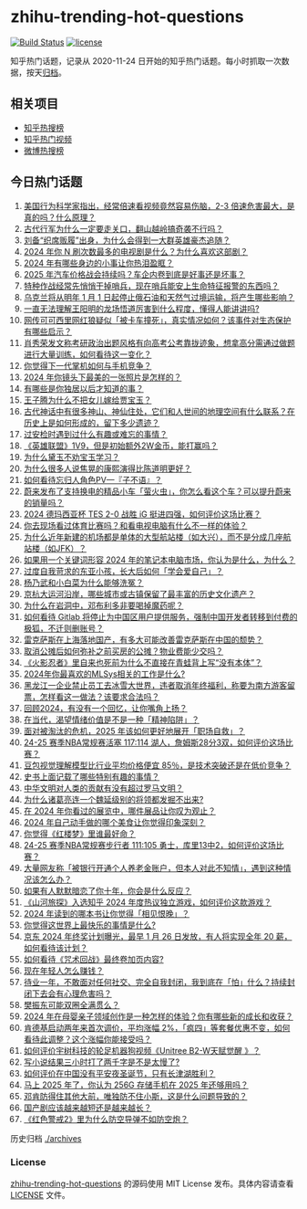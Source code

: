 # zhihu-trending-hot-questions

[![Build Status](https://github.com/justjavac/zhihu-trending-hot-questions/workflows/ci/badge.svg?branch=master)](https://github.com/justjavac/zhihu-trending-hot-questions/actions)
[![license](https://img.shields.io/github/license/justjavac/zhihu-trending-hot-questions)](https://github.com/justjavac/zhihu-trending-hot-questions/blob/master/LICENSE)

知乎热门话题，记录从 2020-11-24
日开始的知乎热门话题。每小时抓取一次数据，按天[归档](./archives)。

## 相关项目

- [知乎热搜榜](https://github.com/justjavac/zhihu-trending-top-search)
- [知乎热门视频](https://github.com/justjavac/zhihu-trending-hot-video)
- [微博热搜榜](https://github.com/justjavac/weibo-trending-hot-search)

## 今日热门话题

<!-- BEGIN -->
<!-- 最后更新时间 Wed Dec 25 2024 10:42:34 GMT+0800 (China Standard Time) -->

1. [美国行为科学家指出，经常倍速看视频竟然容易伤脑，2-3 倍速危害最大，是真的吗？什么原理？](https://www.zhihu.com/question/7650171346)
1. [古代行军为什么一定要走关口，翻山越岭搞奇袭不行吗？](https://www.zhihu.com/question/7651457935)
1. [刘备“织席贩履”出身，为什么会得到一大群英雄豪杰追随？](https://www.zhihu.com/question/7391156803)
1. [2024 年你 N 刷次数最多的电视剧是什么？为什么喜欢这部剧？](https://www.zhihu.com/question/6738795824)
1. [2024 年有哪些身边的小事让你热泪盈眶？](https://www.zhihu.com/question/6751966909)
1. [2025 年汽车价格战会持续吗？车企内卷到底是好事还是坏事？](https://www.zhihu.com/question/6738581469)
1. [特种作战经常先悄悄干掉哨兵，现在哨兵能安上生命特征报警的东西吗？](https://www.zhihu.com/question/7024751512)
1. [乌克兰将从明年 1 月 1 日起停止俄石油和天然气过境运输，将产生哪些影响？](https://www.zhihu.com/question/665734261)
1. [一直无法理解王阳明的龙场悟道厉害到什么程度，懂得人能讲讲吗?](https://www.zhihu.com/question/587635342)
1. [网传可可西里网红狼疑似「被卡车撞死」，真实情况如何？该事件对生态保护有哪些启示？](https://www.zhihu.com/question/7713008281)
1. [肖秀荣发文称考研政治出题风格有向高考公考靠拢迹象，想拿高分需通过做题进行大量训练，如何看待这一变化？](https://www.zhihu.com/question/7649507920)
1. [你觉得下一代掌机如何与手机竞争？](https://www.zhihu.com/question/41336586)
1. [2024 年你镜头下最美的一张照片是怎样的？](https://www.zhihu.com/question/7267130463)
1. [有哪些是你独居以后才知道的事？](https://www.zhihu.com/question/547637416)
1. [王子腾为什么不把女儿嫁给贾宝玉？](https://www.zhihu.com/question/7446150609)
1. [古代神话中有很多神山、神仙住处，它们和人世间的地理空间有什么联系？在历史上是如何形成的，留下多少遗迹？](https://www.zhihu.com/question/7092527692)
1. [过安检时遇到过什么有趣或难忘的事情？](https://www.zhihu.com/question/60559624)
1. [《英雄联盟》1V9，但是初始额外2W金币，能打赢吗？](https://www.zhihu.com/question/4520963709)
1. [为什么黛玉不劝宝玉学习？](https://www.zhihu.com/question/658760566)
1. [为什么很多人说焦晃的康熙演得比陈道明更好？](https://www.zhihu.com/question/310271687)
1. [如何看待忘归人角色PV—『子不语』？](https://www.zhihu.com/question/7714217718)
1. [蔚来发布了支持换电的精品小车「萤火虫」，你怎么看这个车？可以提升蔚来的销量吗？](https://www.zhihu.com/question/7521127635)
1. [2024 德玛西亚杯 TES 2-0 战胜 iG 挺进四强，如何评价这场比赛？](https://www.zhihu.com/question/7751440603)
1. [你去现场看过体育比赛吗？和看电视电脑有什么不一样的体验？](https://www.zhihu.com/question/7004129001)
1. [为什么近年新建的机场都是单体的大型航站楼（如大兴），而不是分成几座航站楼（如JFK）？](https://www.zhihu.com/question/5904517169)
1. [如果用一个关键词形容 2024 年的笔记本电脑市场，你认为是什么，为什么？](https://www.zhihu.com/question/7208781254)
1. [过度自我苛求的东亚小孩，长大后如何「学会爱自己」？](https://www.zhihu.com/question/7253766020)
1. [杨乃武和小白菜为什么能够洗冤？](https://www.zhihu.com/question/24044124)
1. [京杭大运河沿岸，哪些城市或古镇保留了最丰富的历史文化遗产？](https://www.zhihu.com/question/5375965628)
1. [为什么在岩洞中，邓布利多非要喝掉魔药呢？](https://www.zhihu.com/question/531824755)
1. [如何看待 Gitlab 将停止为中国区用户提供服务，强制中国开发者转移到付费的极狐，不迁则删账号？](https://www.zhihu.com/question/7628381873)
1. [雷克萨斯在上海落地国产，有多大可能改善雷克萨斯在中国的颓势？](https://www.zhihu.com/question/7711161815)
1. [取消公摊后如何弥补之前买房的公摊？物业费能少交吗？](https://www.zhihu.com/question/7614650109)
1. [《火影忍者》里自来也死前为什么不直接在青蛙背上写“没有本体”？](https://www.zhihu.com/question/658718602)
1. [2024年你最喜欢的MLSys相关的工作是什么?](https://www.zhihu.com/question/7370558713)
1. [黑龙江一企业禁止员工去冰雪大世界，违者取消年终福利，称要为南方游客留票，怎样看这一做法？该要求合法吗？](https://www.zhihu.com/question/7694314569)
1. [回顾2024，有没有一个回忆，让你嘴角上扬？](https://www.zhihu.com/question/7048084194)
1. [在当代，渴望情绪价值是不是一种「精神陷阱」？](https://www.zhihu.com/question/4725937475)
1. [面对被淘汰的危机，2025 年该如何更好地展开「职场自救」？](https://www.zhihu.com/question/6844033433)
1. [24-25 赛季NBA常规赛活塞 117:114 湖人，詹姆斯28分3双，如何评价这场比赛？](https://www.zhihu.com/question/7708015684)
1. [豆包视觉理解模型比行业平均价格便宜 85％，是技术突破还是在低价竞争？](https://www.zhihu.com/question/7292708695)
1. [史书上面记载了哪些特别有趣的事情？](https://www.zhihu.com/question/2766098053)
1. [中华文明对人类的贡献有没有超过罗马文明？](https://www.zhihu.com/question/650719843)
1. [为什么诸葛亮连一个魏延级别的将领都发掘不出来?](https://www.zhihu.com/question/7142871420)
1. [在 2024 年你看过的展览中，哪件展品让你叹为观止？](https://www.zhihu.com/question/6738864632)
1. [2024 年自己动手做的哪个美食让你觉得印象深刻？](https://www.zhihu.com/question/7045032863)
1. [你觉得《红楼梦》里谁最好命？](https://www.zhihu.com/question/6139964400)
1. [24-25 赛季NBA常规赛步行者 111:105 勇士，库里13中2，如何评价这场比赛？](https://www.zhihu.com/question/7704660683)
1. [大量网友称「被银行开通个人养老金账户，但本人对此不知情」，遇到这种情况该怎么办？](https://www.zhihu.com/question/7693800571)
1. [如果有人默默暗恋了你十年，你会是什么反应？](https://www.zhihu.com/question/4435318266)
1. [《山河旅探》入选知乎 2024 年度热议独立游戏，如何评价这款游戏？](https://www.zhihu.com/question/7168617759)
1. [2024 年读到的哪本书让你觉得「相见恨晚」？](https://www.zhihu.com/question/6738812350)
1. [你觉得这世界上最快乐的事情是什么?](https://www.zhihu.com/question/6611794508)
1. [京东 2024 年终奖计划曝光，最早 1 月 26 日发放，有人将实现全年 20 薪，如何看待该计划？](https://www.zhihu.com/question/7663180569)
1. [如何看待《咒术回战》最终卷加页内容?](https://www.zhihu.com/question/7663180171)
1. [现在年轻人怎么赚钱？](https://www.zhihu.com/question/7666747819)
1. [待业一年，不敢面对任何社交、完全自我封闭，我到底在「怕」什么？持续封闭下去会有心理危害吗？](https://www.zhihu.com/question/6684039531)
1. [樊振东可能双圈全满贯么？](https://www.zhihu.com/question/7650677089)
1. [2024 年在母婴亲子领域创作是一种怎样的体验？你有哪些新的成长和收获？](https://www.zhihu.com/question/7607031853)
1. [肯德基启动两年来首次调价，平均涨幅 2%，「疯四」等套餐优惠不变，如何看待此调整？这个涨幅你能接受吗？](https://www.zhihu.com/question/7698718095)
1. [如何评价宇树科技的轮足机器狗视频《Unitree B2-W天赋觉醒 》？](https://www.zhihu.com/question/7633955792)
1. [写小说结果三小时打了两千字是不是太慢了?](https://www.zhihu.com/question/7577042672)
1. [如何评价在中国没有平安夜圣诞节，只有长津湖胜利？](https://www.zhihu.com/question/7740031536)
1. [马上 2025 年了，你认为 256G 存储手机在 2025 年还够用吗？](https://www.zhihu.com/question/7636983556)
1. [邓肯防得住其他大前，唯独防不住小斯，这是什么问题导致的？](https://www.zhihu.com/question/346968043)
1. [国产剧应该越来越短还是越来越长？](https://www.zhihu.com/question/7382648562)
1. [《红色警戒2》里为什么防空导弹不如防空炮？](https://www.zhihu.com/question/7301090743)

<!-- END -->

历史归档 [./archives](./archives)

### License

[zhihu-trending-hot-questions](https://github.com/justjavac/zhihu-trending-hot-questions)
的源码使用 MIT License 发布。具体内容请查看 [LICENSE](./LICENSE) 文件。
